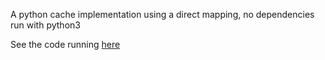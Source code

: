 A python cache implementation using a direct mapping, no dependencies run with python3

See the code running [here](https://clasp.io/shared/2113855b-494d-4dea-988e-ffa988198f35)
